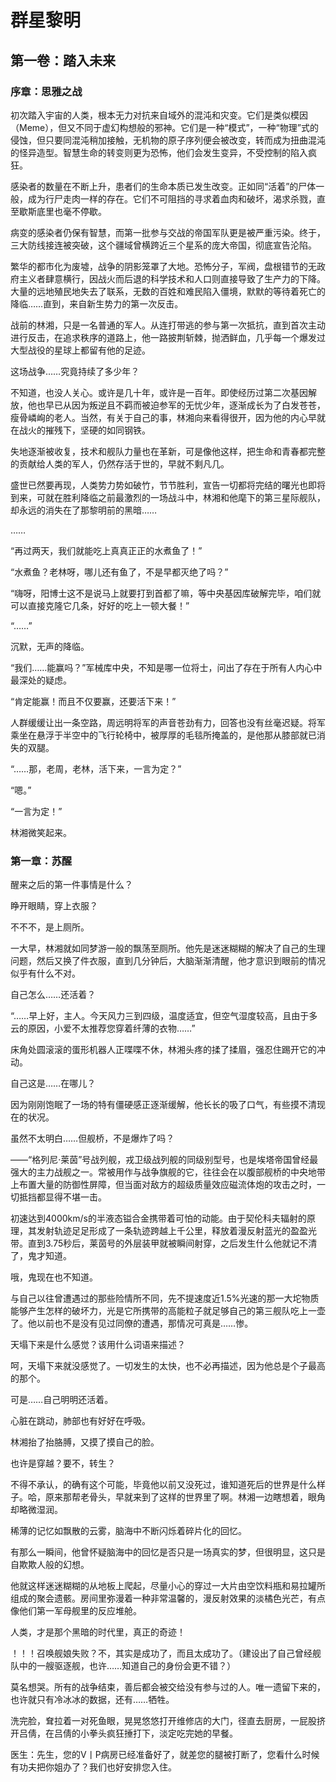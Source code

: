 # 群星黎明





## 第一卷：踏入未来



### 序章：思雅之战



初次踏入宇宙的人类，根本无力对抗来自域外的混沌和灾变。它们是类似模因（Meme），但又不同于虚幻构想般的邪神。它们是一种“模式”，一种“物理”式的侵蚀，但只要同混沌稍加接触，无机物的原子序列便会被改变，转而成为扭曲混沌的怪异造型。智慧生命的转变则更为恐怖，他们会发生变异，不受控制的陷入疯狂。



感染者的数量在不断上升，患者们的生命本质已发生改变。正如同“活着”的尸体一般，成为行尸走肉一样的存在。它们不可阻挡的寻求着血肉和破坏，渴求杀戮，直至歇斯底里也毫不停歇。



病变的感染者仍保有智慧，而第一批参与交战的帝国军队更是被严重污染。终于，三大防线接连被突破，这个疆域曾横跨近三个星系的庞大帝国，彻底宣告沦陷。



繁华的都市化为废墟，战争的阴影笼罩了大地。恐怖分子，军阀，盘根错节的无政府主义者肆意横行，因战火而后退的科学技术和人口则直接导致了生产力的下降。大量的远地殖民地失去了联系，无数的百姓和难民陷入僵境，默默的等待着死亡的降临……直到，来自新生势力的第一次反击。



战前的林湘，只是一名普通的军人。从连打带逃的参与第一次抵抗，直到首次主动进行反击，在追求秩序的道路上，他一路披荆斩棘，抛洒鲜血，几乎每一个爆发过大型战役的星球上都留有他的足迹。



这场战争……究竟持续了多少年？



不知道，也没人关心。或许是几十年，或许是一百年。即使经历过第二次基因解放，他也早已从因为叛逆且不羁而被迫参军的无忧少年，逐渐成长为了白发苍苍，瘦骨嶙峋的老人。当然，有关于自己的事，林湘向来看得很开，因为他的内心早就在战火的摧残下，坚硬的如同钢铁。



失地逐渐被收复，技术和舰队力量也在革新，可是像他这样，把生命和青春都完整的贡献给人类的军人，仍然存活于世的，早就不剩凡几。



盛世已然要再现，人类势力势如破竹，节节胜利，宣告一切都将完结的曙光也即将到来，可就在胜利降临之前最激烈的一场战斗中，林湘和他麾下的第三星际舰队，却永远的消失在了那黎明前的黑暗……



……



“再过两天，我们就能吃上真真正正的水煮鱼了！”



“水煮鱼？老林呀，哪儿还有鱼了，不是早都灭绝了吗？”



“嗨呀，阳博士这不是说马上就要打到首都了嘛，等中央基因库破解完毕，咱们就可以直接克隆它几条，好好的吃上一顿大餐！”



“……”



沉默，无声的降临。



“我们……能赢吗？”军械库中央，不知是哪一位将士，问出了存在于所有人内心中最深处的疑虑。



“肯定能赢！而且不仅要赢，还要活下来！”



人群缓缓让出一条空路，周远明将军的声音苍劲有力，回答也没有丝毫迟疑。将军乘坐在悬浮于半空中的飞行轮椅中，被厚厚的毛毯所掩盖的，是他那从膝部就已消失的双腿。



“……那，老周，老林，活下来，一言为定？”



“嗯。”



“一言为定！”



林湘微笑起来。





### 第一章：苏醒



醒来之后的第一件事情是什么？



睁开眼睛，穿上衣服？



不不不，是上厕所。



一大早，林湘就如同梦游一般的飘荡至厕所。他先是迷迷糊糊的解决了自己的生理问题，然后又换了件衣服，直到几分钟后，大脑渐渐清醒，他才意识到眼前的情况似乎有什么不对。



自己怎么……还活着？



“……早上好，主人。今天风力三到四级，温度适宜，但空气湿度较高，且由于多云的原因，小爱不太推荐您穿着纤薄的衣物……”



床角处圆滚滚的蛋形机器人正喋喋不休，林湘头疼的揉了揉眉，强忍住踢开它的冲动。



自己这是……在哪儿？



因为刚刚饱眠了一场的特有僵硬感正逐渐缓解，他长长的吸了口气，有些摸不清现在的状况。



虽然不太明白……但舰桥，不是爆炸了吗？



——“格列尼·莱茵”号战列舰，戎卫级战列舰的同级别型号，也是埃塔帝国曾经最强大的主力战舰之一。常被用作与战争旗舰的它，往往会在以腹部舰桥的中央地带上布置大量的防御性屏障，但当面对敌方的超级质量效应磁流体炮的攻击之时，一切抵挡都显得不堪一击。



初速达到4000km/s的半液态镒合金携带着可怕的动能。由于契伦科夫辐射的原理，其发射轨迹足足形成了一条轨迹跨越上千公里，释放着漫反射蓝光的盈盈光带。直到3.75秒后，莱茵号的外层装甲就被瞬间射穿，之后发生什么他就记不清了，鬼才知道。



哦，鬼现在也不知道。



与自己以往曾遭遇过的那些险情所不同，先不提速度近1.5%光速的那一大坨物质能够产生怎样的破坏力，光是它所携带的高能粒子就足够自己的第三舰队吃上一壶了。他以前也不是没有见过同僚的遭遇，那情况可真是……惨。



天塌下来是什么感觉？该用什么词语来描述？



呵，天塌下来就没感觉了。一切发生的太快，也不必再描述，因为他总是个子最高的那个。



可是……自己明明还活着。



心脏在跳动，肺部也有好好在呼吸。



林湘抬了抬胳膊，又摸了摸自己的脸。



也许是穿越？要不，转生？



不得不承认，的确有这个可能，毕竟他以前又没死过，谁知道死后的世界是什么样子。哈，原来那帮老骨头，早就来到了这样的世界里了啊。林湘一边瞎想着，眼角却略微湿润。



稀薄的记忆如飘散的云雾，脑海中不断闪烁着碎片化的回忆。



有那么一瞬间，他曾怀疑脑海中的回忆是否只是一场真实的梦，但很明显，这只是自欺欺人般的幻想。



他就这样迷迷糊糊的从地板上爬起，尽量小心的穿过一大片由空饮料瓶和易拉罐所组成的聚会遗骸。房间里弥漫着一种非常温馨的，漫反射效果的淡橘色光芒，有点像他们第一军母舰里的反应堆舱。









人类，才是那个黑暗的时代里，真正的奇迹！





！！！召唤舰娘失败？不，其实是成功了，而且太成功了。（建设出了自己曾经舰队中的一艘驱逐舰，也许……知道自己的身份会更不错？）





  莫名想哭。所有的战争结束，善后都会被交给没有参与过的人。唯一遗留下来的，也许就只有冷冰冰的数据，还有……牺牲。


  洗完脸，耷拉着一对死鱼眼，晃晃悠悠打开维修店的大门，径直去厨房，一屁股挤开吕倩，在吕倩的小拳头疯狂捶打下，淡定吃完她的早餐。


  医生：先生，您的V丨P病房已经准备好了，就差您的腿被打断了，您看什么时候有功夫把你姐办了？我们也好安排您入住。